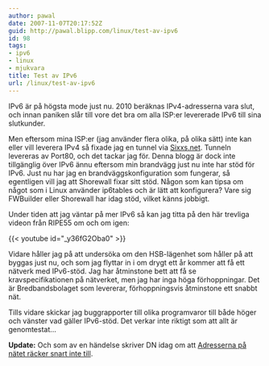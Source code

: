 ```yaml
---
author: pawal
date: 2007-11-07T20:17:52Z
guid: http://pawal.blipp.com/linux/test-av-ipv6
id: 98
tags:
- ipv6
- linux
- mjukvara
title: Test av IPv6
url: /linux/test-av-ipv6
---
```


IPv6 är på högsta mode just nu. 2010 beräknas IPv4-adresserna vara
slut, och innan paniken slår till vore det bra om alla ISP:er
levererade IPv6 till sina slutkunder.

Men eftersom mina ISP:er (jag använder flera olika, på olika sätt)
inte kan eller vill leverera IPv4 så fixade jag en tunnel via <a
href="http://www.sixxs.net/">Sixxs.net</a>. Tunneln levereras av
Port80, och det tackar jag för. Denna blogg är dock inte tillgänglig
över IPv6 ännu eftersom min brandvägg just nu inte har stöd för
IPv6. Just nu har jag en brandväggskonfiguration som fungerar, så
egentligen vill jag att Shorewall fixar sitt stöd. Någon som kan tipsa
om något som i Linux använder ip6tables och är lätt att konfigurera?
Vare sig FWBuilder eller Shorewall har idag stöd, vilket känns
jobbigt.

Under tiden att jag väntar på mer IPv6 så kan jag titta på den här
trevliga videon från RIPE55 om och om igen:

{{< youtube id="_y36fG2Oba0" >}}

Vidare håller jag på att undersöka om den HSB-lägenhet som håller på
att byggas just nu, och som jag flyttar in i om drygt ett år kommer
att få ett nätverk med IPv6-stöd. Jag har åtminstone bett att få se
kravspecifikationen på nätverket, men jag har inga höga
förhoppningar. Det är Bredbandsbolaget som levererar, förhoppningsvis
åtminstone ett snabbt nät.

Tills vidare skickar jag buggrapporter till olika programvaror till
både höger och vänster vad gäller IPv6-stöd. Det verkar inte riktigt
som att allt är genomtestat...

**Update:** Och som av en händelse skriver DN idag om att <a
href="http://www.dn.se/DNet/jsp/polopoly.jsp?d=678&a=713420">Adresserna
på nätet räcker snart inte till</a>.